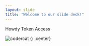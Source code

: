 ```yaml
---
layout: slide
title: "Welcome to our slide deck!"
---
```


Howdy Token Access

![codercat](https://octodex.github.com/images/codercat.jpg)
{: .center}
